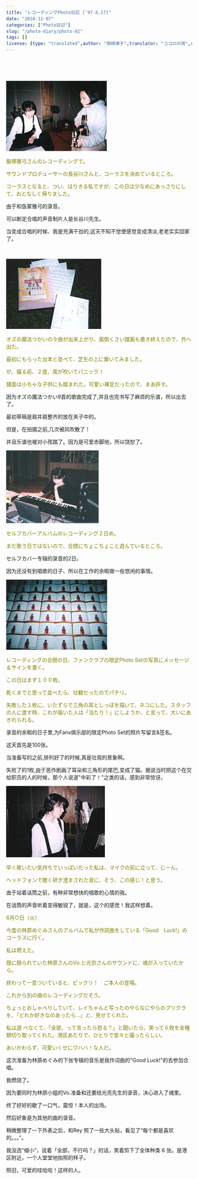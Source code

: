 ```yaml
---
title: "レコーディングPhoto日記 ['97.6.17]"
date: "2010-11-07"
categories: ["Photo日记"]
slug: "/photo-diary/photo-02"
tags: []
license: {type: "translated",author: "岡崎律子",translator: "ココロの雨",reproduced-url: "http://www.ne.jp/asahi/okazaki/book/photo/photo2.html",reproduced-website: "岡崎律子Book"}
---
```


 

 

<span style="color: #808000;"><a href="./images/rec4b.jpg"><img class="alignnone size-full wp-image-410" title="rec4b" src="./images/rec4b.jpg" alt="" width="273" height="190"></a></span>

<span style="color: #808000;">飯塚雅弓さんのレコーディングで。</span>

<span style="color: #808000;">サウンドプロデューサーの長谷川さんと、コーラスを決めているところ。</span>

<span style="color: #808000;">コーラスとなると、つい、はりきる私ですが、この日は少なめにあっさりにして、おとなしく帰りました。</span>

由于和饭冢雅弓的录音。

可以断定合唱的声音制片人是长谷川先生。

当变成合唱的时候、我是充满干劲的,这天不知不觉使感觉变成清淡,老老实实回家了。

 

 <span style="color: #808000;"><a href="./images/rec1.jpg"><img title="rec5" src="./images/rec5.jpg" alt="" width="258" height="190"> </a></span> 

<span style="color: #808000;">オズの魔法つかいの９曲が出来上がり、面倒くさい譜面も書き終えたので、外へ出た。</span>

<span style="color: #808000;">最初にもらった台本と並べて、芝生の上に置いてみました。</span>

<span style="color: #808000;">が、撮る前、２度、風が吹いてパニック！</span>

<span style="color: #808000;">譜面は小ちゃな子供にも踏まれた。可愛い裸足だったので、まあ許す。</span>

因为オズの魔法つかい9首的歌曲完成了,并且也完书写了麻烦的乐谱，所以出去了。

最初草稿是肩并肩整齐的放在夹子中的。

但是，在拍摄之前,几次被风吹散了！

并且乐谱也被对小孩踏了。因为是可爱赤脚地，所以饶恕了。

 [![](./images/rec1.jpg "rec1")](./images/rec3.jpg) 

<span style="color: #808000;">セルフカバーアルバムのレコーディング２日め。</span>

<span style="color: #808000;">まだ歌う日ではないので、合間にちょこちょこと遊んでいるところ。</span>

セルフカバー专辑的录音的2日。

因为还没有到唱歌的日子、所以在工作的余暇做一些悠闲的事情。

![](./images/rec3.jpg "rec3")

<span style="color: #808000;">レコーディングの合間の日、ファンクラブの限定Photo Setの写真にメッセージ＆サインを書く。</span>

<span style="color: #808000;">この日はまず１００枚。</span>

<span style="color: #808000;">乾くまでと思って並べたら、壮観だったのでパチリ。</span>

<span style="color: #808000;">失敗した１枚に、いたずらで三角の耳としっぽを描いて、ネコにした。スタッフの人に渡す時、これが届いた人は「当たり！」にしようか、と言って、大いにあきれられる。</span>

录音的余暇的日子里,为Fans俱乐部的限定Photo Set的照片写留言&签名。

这天首先是100张。

当准备写的之前,排列好了的时候,真是壮观的景象啊。

失败了的1枚,由于恶作剧画了耳朵和三角形的尾巴,变成了猫。据说当时把这个在交给职员的人的时候，那个人说道"中彩了！"之类的话，感到非常惊讶。

[![](./images/rec2.jpg "rec2")](./images/rec2.jpg)

<span style="color: #808000;">早く歌いたい気持ちでいっぱいだった私は、マイクの前に立って、じーん。</span>

<span style="color: #808000;">ヘッドフォンで聴く研ぎ澄まされた音に、そう、この感じ！と思う。</span>

由于站着话筒之前，有种非常想快的唱歌的心情的我。

在话筒的声音听着变得敏锐了，就是，这个的感觉！我这样想着。

<span style="color: #808000;">6月○日（火）</span>

<span style="color: #808000;">今度の林原めぐみさんのアルバムで私が作詞曲をしている「Good　Luck!」のコーラスに行く。</span>

<span style="color: #808000;">私は燃えた。</span>

<span style="color: #808000;">既に録られていた林原さんのVo.と光宗さんのサウンドに、魂が入っていたから。</span>

<span style="color: #808000;">終わって一息ついていると、ビックリ！　ご本人の登場。</span>

<span style="color: #808000;">これから別の曲のレコーディングだそう。</span>

<span style="color: #808000;">ちょっとおしゃべりしていて、レイちゃんと写ったのやらなにやらのプリクラを、「どれか好きなのあったら...」と、見せてくれた。</span>

<span style="color: #808000;">私は選 べなくて、「全部、って言ったら怒る？」と聞いたら、笑って６枚を全種類切り取ってくれた。港区あたりで、ひとりで堂々と撮ったらしい。</span>

<span style="color: #808000;">あいかわらず、可愛いくせにワハハ！な人だ。</span>

这次准备为林原めぐみ的下张专辑的音乐是我作词曲的"Good Luck!"的去参加合唱。

我燃烧了。

因为要同时为林原小姐的Vo.准备和还要给光亮先生的录音，决心进入了魂里。

终了好好的歇了一口气，震惊！本人的出场。

然后好象是为其他的曲的录音。

稍微整理了一下外表之后，和Rey 照了一些大头贴，看见了“每个都是喜欢的。。。”。

我没选“缩小”，说着「全部，不行吗？」的话，笑着剪下了全体种类 6 张。是港区附近，一个人堂堂地拍照的样子。

照旧，可爱的哇哈哈！这样的人。
